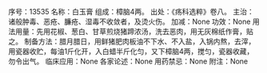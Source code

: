 序号：13535
名称：白玉膏
组成：樟脑4两。
出处：《疡科选粹》卷八。
主治：诸般肿毒、恶疮、臁疮、湿毒不收敛者，及烫火伤。
加减：None
功效：None
用法用量：先用花椒、葱白、甘草煎烧猪蹄浓汤，洗去恶肉，用无灰棉纸作膏，贴之。
制备方法：腊月腊日，用鲜猪肥肉板油不下水、不入盐，入锅内熬，去滓，用瓷器收贮，每油1斤化开，入白蜡半斤化匀，又下樟脑4两，搅匀，瓷器收藏，勿令出气。
临床应用：None
各家论述：None
用药禁忌：None
附注：None
